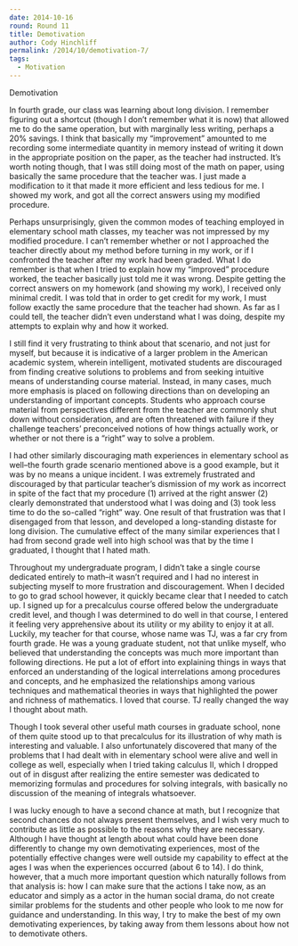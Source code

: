 ```yaml
---
date: 2014-10-16
round: Round 11
title: Demotivation
author: Cody Hinchliff
permalink: /2014/10/demotivation-7/
tags:
  - Motivation
---
```

Demotivation

In fourth grade, our class was learning about long division. I remember figuring out a shortcut (though I don&#8217;t remember what it is now) that allowed me to do the same operation, but with marginally less writing, perhaps a 20% savings. I think that basically my &#8220;improvement&#8221; amounted to me recording some intermediate quantity in memory instead of writing it down in the appropriate position on the paper, as the teacher had instructed. It&#8217;s worth noting though, that I was still doing most of the math on paper, using basically the same procedure that the teacher was. I just made a modification to it that made it more efficient and less tedious for me. I showed my work, and got all the correct answers using my modified procedure.

Perhaps unsurprisingly, given the common modes of teaching employed in elementary school math classes, my teacher was not impressed by my modified procedure. I can&#8217;t remember whether or not I approached the teacher directly about my method before turning in my work, or if I confronted the teacher after my work had been graded. What I do remember is that when I tried to explain how my &#8220;improved&#8221; procedure worked, the teacher basically just told me it was wrong. Despite getting the correct answers on my homework (and showing my work), I received only minimal credit. I was told that in order to get credit for my work, I must follow exactly the same procedure that the teacher had shown. As far as I could tell, the teacher didn&#8217;t even understand what I was doing, despite my attempts to explain why and how it worked.

I still find it very frustrating to think about that scenario, and not just for myself, but because it is indicative of a larger problem in the American academic system, wherein intelligent, motivated students are discouraged from finding creative solutions to problems and from seeking intuitive means of understanding course material. Instead, in many cases, much more emphasis is placed on following directions than on developing an understanding of important concepts. Students who approach course material from perspectives different from the teacher are commonly shut down without consideration, and are often threatened with failure if they challenge teachers&#8217; preconceived notions of how things actually work, or whether or not there is a &#8220;right&#8221; way to solve a problem.

I had other similarly discouraging math experiences in elementary school as well&#8211;the fourth grade scenario mentioned above is a good example, but it was by no means a unique incident. I was extremely frustrated and discouraged by that particular teacher&#8217;s dismission of my work as incorrect in spite of the fact that my procedure (1) arrived at the right answer (2) clearly demonstrated that understood what I was doing and (3) took less time to do the so-called &#8220;right&#8221; way. One result of that frustration was that I disengaged from that lesson, and developed a long-standing distaste for long division. The cumulative effect of the many similar experiences that I had from second grade well into high school was that by the time I graduated, I thought that I hated math.

Throughout my undergraduate program, I didn&#8217;t take a single course dedicated entirely to math&#8211;it wasn&#8217;t required and I had no interest in subjecting myself to more frustration and discouragement. When I decided to go to grad school however, it quickly became clear that I needed to catch up. I signed up for a precalculus course offered below the undergraduate credit level, and though I was determined to do well in that course, I entered it feeling very apprehensive about its utility or my ability to enjoy it at all. Luckily, my teacher for that course, whose name was TJ, was a far cry from fourth grade. He was a young graduate student, not that unlike myself, who believed that understanding the concepts was much more important than following directions. He put a lot of effort into explaining things in ways that enforced an understanding of the logical interrelations among procedures and concepts, and he emphasized the relationships among various techniques and mathematical theories in ways that highlighted the power and richness of mathematics. I loved that course. TJ really changed the way I thought about math.

Though I took several other useful math courses in graduate school, none of them quite stood up to that precalculus for its illustration of why math is interesting and valuable. I also unfortunately discovered that many of the problems that I had dealt with in elementary school were alive and well in college as well, especially when I tried taking calculus II, which I dropped out of in disgust after realizing the entire semester was dedicated to memorizing formulas and procedures for solving integrals, with basically no discussion of the meaning of integrals whatsoever.

I was lucky enough to have a second chance at math, but I recognize that second chances do not always present themselves, and I wish very much to contribute as little as possible to the reasons why they are necessary. Although I have thought at length about what could have been done differently to change my own demotivating experiences, most of the potentially effective changes were well outside my capability to effect at the ages I was when the experiences occurred (about 6 to 14). I do think, however, that a much more important question which naturally follows from that analysis is: how I can make sure that the actions I take now, as an educator and simply as a actor in the human social drama, do not create similar problems for the students and other people who look to me now for guidance and understanding. In this way, I try to make the best of my own demotivating experiences, by taking away from them lessons about how not to demotivate others.

